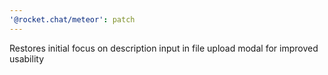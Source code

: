 ```yaml
---
'@rocket.chat/meteor': patch
---
```


Restores initial focus on description input in file upload modal for improved usability
